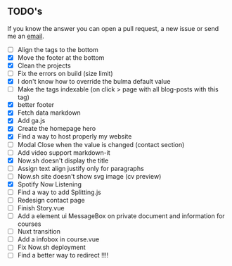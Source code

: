 ## TODO's
If you know the answer you can open a pull request, a new issue or send me an [email](mailto:matteo.gauthier@gmail.com).

- [ ] Align the tags to the bottom
- [x] Move the footer at the bottom 
- [x] Clean the projects
- [ ] Fix the errors on build (size limit)
- [x] I don't know how to override the bulma default value
- [ ] Make the tags indexable (on click > page with all blog-posts with this tag)
- [x] better footer
- [x] Fetch data markdown
- [x] Add ga.js
- [x] Create the homepage hero
- [x] Find a way to host properly my website
- [ ] Modal Close when the value is changed (contact section)
- [ ] Add video support markdown-it
- [x] Now.sh doesn't display the title
- [ ] Assign text align justify only for paragraphs
- [ ] Now.sh site doesn't show svg image (cv preview)
- [x] Spotify Now Listening
- [ ] Find a way to add Splitting.js
- [ ] Redesign contact page
- [ ] Finish Story.vue
- [ ] Add a element ui MessageBox on private document and information for courses
- [ ] Nuxt transition
- [ ] Add a infobox in course.vue
- [ ] Fix Now.sh deployment
- [ ] Find a better way to redirect !!!!
